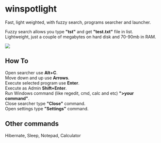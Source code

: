 # winspotlight
Fast, light weighted, with fuzzy search, programs searcher and launcher.

Fuzzy search allows you type **"tst"** and get **"test.txt"** file in list.  
Lightweight, just a couple of megabytes on hard disk and 70-90mb in RAM.  

![](https://drive.google.com/uc?export=view&id=1xEFu9jWlXviX7se-lOtl6pEBLLtigBTY)


## How To
Open searcher use **Alt+C**.  
Move down and up use **Arrows**.  
Execute selected program use **Enter**.  
Execute as Admin **Shift+Enter**.  
Run Windows command (like regedit, cmd, calc and etc) **">your command"**.  
Close searcher type **"Close"** command.  
Open settings type **"Settings"** command.  

## Other commands
Hibernate, Sleep, Notepad, Calculator